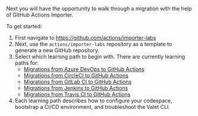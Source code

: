 Next you will have the opportunity to walk through a migration with the help of GitHub Actions Importer. 

To get started:
1. First navigate to https://github.com/actions/importer-labs 
2. Next, use the ```actions/importer-labs``` repository as a template to generate a new GitHub repository.
3. Select which learning path to begin with. There are currently learning paths for:
   - [Migrations from Azure DevOps to GitHub Actions](https://github.com/actions/importer-labs/blob/main/azure_devops/readme.md)
   - [Migrations from CircleCI to GitHub Actions](https://github.com/actions/importer-labs/blob/main/circle_ci/readme.md)
   - [Migrations from GitLab CI to GitHub Actions](https://github.com/actions/importer-labs/blob/main/gitlab/readme.md)
   - [Migrations from Jenkins to GitHub Actions](https://github.com/actions/importer-labs/blob/main/jenkins/readme.md)
   - [Migrations from Travis CI to GitHub Actions](https://github.com/actions/importer-labs/blob/main/travis/readme.md)
4. Each learning path describes how to configure your codespace, bootstrap a CI/CD environment, and troubleshoot the Valet CLI.
